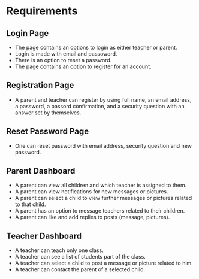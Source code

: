 ﻿# Requirements
## Login Page
- The page contains an options to login as either teacher or parent.
- Login is made with email and passoword.
- There is an option to reset a password.
- The page contains an option to register for an account.

## Registration Page
- A parent and teacher can register by using full name, an email address, a password, a passord confirmation, and a security question with an answer set by themselves.

## Reset Password Page
- One can reset password with email address, security question and new password.

## Parent Dashboard
- A parent can view all children and which teacher is assigned to them. 
- A parent can view notifications for new messages or pictures.
- A parent can select a child to view further messages or pictures related to that child.
- A parent has an option to message teachers related to their children.
- A parent can like and add replies to posts (message, pictures).

## Teacher Dashboard
- A teacher can teach only one class.
- A teacher can see a list of students part of the class.
- A teacher can select a child to post a message or picture related to him.
- A teacher can contact the parent of a selected child.
